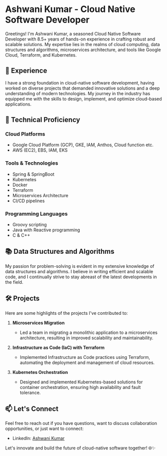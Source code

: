 # Ashwani Kumar - Cloud Native Software Developer

Greetings! I'm Ashwani Kumar, a seasoned Cloud Native Software Developer with 8.5+ years of hands-on experience in crafting robust and scalable solutions. My expertise lies in the realms of cloud computing, data structures and algorithms, microservices architecture, and tools like Google Cloud, Terraform, and Kubernetes.

## 🚀 Experience

I have a strong foundation in cloud-native software development, having worked on diverse projects that demanded innovative solutions and a deep understanding of modern technologies. My journey in the industry has equipped me with the skills to design, implement, and optimize cloud-based applications.

## 💼 Technical Proficiency

### Cloud Platforms
- Google Cloud Platform (GCP), GKE, IAM, Anthos, Cloud function etc.
- AWS (EC2), EBS, IAM, EKS

### Tools & Technologies
- Spring & SpringBoot
- Kubernetes
- Docker
- Terraform
- Microservices Architecture
- CI/CD pipelines

### Programming Languages
- Groovy scripting
- Java with Reactive programming
- C & C++

## 📚 Data Structures and Algorithms

My passion for problem-solving is evident in my extensive knowledge of data structures and algorithms. I believe in writing efficient and scalable code, and I continually strive to stay abreast of the latest developments in the field.

## 🛠️ Projects

Here are some highlights of the projects I've contributed to:

1. **Microservices Migration**
   - Led a team in migrating a monolithic application to a microservices architecture, resulting in improved scalability and maintainability.

2. **Infrastructure as Code (IaC) with Terraform**
   - Implemented Infrastructure as Code practices using Terraform, automating the deployment and management of cloud resources.

3. **Kubernetes Orchestration**
   - Designed and implemented Kubernetes-based solutions for container orchestration, ensuring high availability and fault tolerance.

## 📫 Let's Connect

Feel free to reach out if you have questions, want to discuss collaboration opportunities, or just want to connect:

- LinkedIn: [Ashwani Kumar](https://www.linkedin.com/in/ashwanicse/)

Let's innovate and build the future of cloud-native software together! 🌐✨

